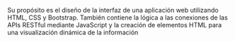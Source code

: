 Su propósito es el diseño de la interfaz de una aplicación web utilizando HTML, CSS y Bootstrap. También contiene la lógica a las conexiones de las APIs RESTful mediante JavaScript y la creación de elementos HTML para una visualización dinámica de la información
